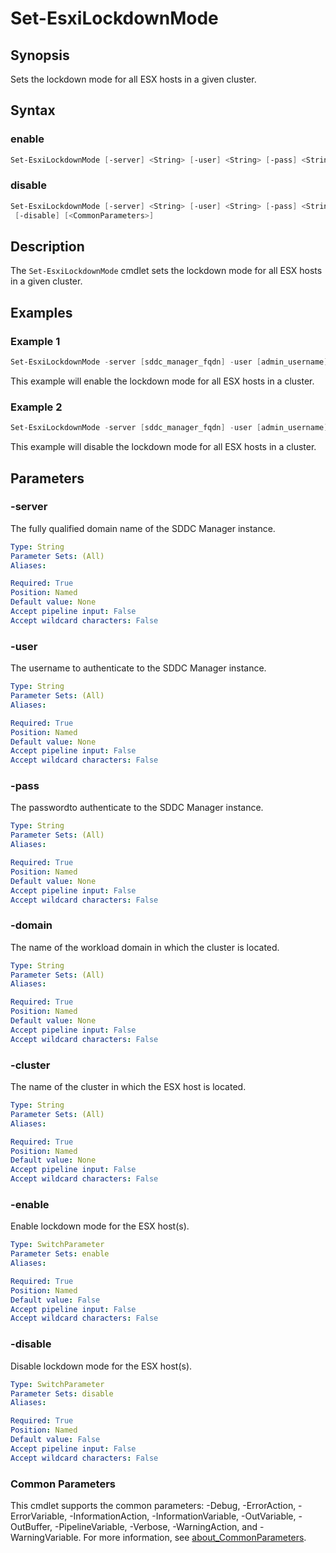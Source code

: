 # Set-EsxiLockdownMode

## Synopsis

Sets the lockdown mode for all ESX hosts in a given cluster.

## Syntax

### enable

```powershell
Set-EsxiLockdownMode [-server] <String> [-user] <String> [-pass] <String> [-domain] <String> [-cluster] <String> [-enable] [<CommonParameters>]
```

### disable

```powershell
Set-EsxiLockdownMode [-server] <String> [-user] <String> [-pass] <String> [-domain] <String> [-cluster] <String>
 [-disable] [<CommonParameters>]
```

## Description

The `Set-EsxiLockdownMode` cmdlet sets the lockdown mode for all ESX hosts in a given cluster.

## Examples

### Example 1

```powershell
Set-EsxiLockdownMode -server [sddc_manager_fqdn] -user [admin_username] -pass [admin_password] -domain [workload_domain_name] -cluster [cluster_name] -enable
```

This example will enable the lockdown mode for all ESX hosts in a cluster.

### Example 2

```powershell
Set-EsxiLockdownMode -server [sddc_manager_fqdn] -user [admin_username] -pass [admin_password] -domain [workload_domain_name] -cluster [cluster_name] -disable
```

This example will disable the lockdown mode for all ESX hosts in a cluster.

## Parameters

### -server

The fully qualified domain name of the SDDC Manager instance.

```yaml
Type: String
Parameter Sets: (All)
Aliases:

Required: True
Position: Named
Default value: None
Accept pipeline input: False
Accept wildcard characters: False
```

### -user

The username to authenticate to the SDDC Manager instance.

```yaml
Type: String
Parameter Sets: (All)
Aliases:

Required: True
Position: Named
Default value: None
Accept pipeline input: False
Accept wildcard characters: False
```

### -pass

The passwordto authenticate to the SDDC Manager instance.

```yaml
Type: String
Parameter Sets: (All)
Aliases:

Required: True
Position: Named
Default value: None
Accept pipeline input: False
Accept wildcard characters: False
```

### -domain

The name of the workload domain in which the cluster is located.

```yaml
Type: String
Parameter Sets: (All)
Aliases:

Required: True
Position: Named
Default value: None
Accept pipeline input: False
Accept wildcard characters: False
```

### -cluster

The name of the cluster in which the ESX host is located.

```yaml
Type: String
Parameter Sets: (All)
Aliases:

Required: True
Position: Named
Default value: None
Accept pipeline input: False
Accept wildcard characters: False
```

### -enable

Enable lockdown mode for the ESX host(s).

```yaml
Type: SwitchParameter
Parameter Sets: enable
Aliases:

Required: True
Position: Named
Default value: False
Accept pipeline input: False
Accept wildcard characters: False
```

### -disable

Disable lockdown mode for the ESX host(s).

```yaml
Type: SwitchParameter
Parameter Sets: disable
Aliases:

Required: True
Position: Named
Default value: False
Accept pipeline input: False
Accept wildcard characters: False
```

### Common Parameters

This cmdlet supports the common parameters: -Debug, -ErrorAction, -ErrorVariable, -InformationAction, -InformationVariable, -OutVariable, -OutBuffer, -PipelineVariable, -Verbose, -WarningAction, and -WarningVariable. For more information, see [about_CommonParameters](http://go.microsoft.com/fwlink/?LinkID=113216).

